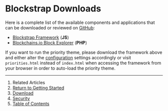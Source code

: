 Blockstrap Downloads
====================

Here is a complete list of the available components and applications that can be downloaded or reviewed on [GitHub](http://github.com/blockstrap):

* <a href="https://github.com/blockstrap/framework/archive/master.zip" class="ga-track" data-place="Docs-Download" data-action="Downloads">Blockstrap Framework</a> (__JS__)
* <a href="https://github.com/blockstrap/blockchains.io/archive/master.zip" class="ga-track" data-place="Docs-Download" data-action="Blockchains-Download">Blockchains.io Block Explorer</a> (__PHP__)

If you want to run the priority theme, please download the framework above and either alter the [configuration](../../core/configuration/) settings accordingly or visit `priorities.html` instead of `index.html` when accessing the framework from your browser in order to auto-load the priority theme.

--------------------------------------------------------------------------------

1. Related Articles
2. [Return to Getting Started](../../started/)
3. [Download](../download/)
4. [Security](../security/)
5. [Table of Contents](../../../)
